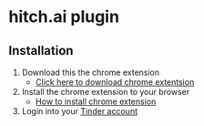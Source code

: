 # hitch.ai plugin

## Installation
1. Download this the chrome extension
    - [Click here to download chrome extentsion](https://github.com/hacksnextdoor/hitch.ai/raw/master/dist.zip)
2. Install the chrome extension to your browser 
    - [How to install chrome extension](https://webkul.com/blog/how-to-install-the-unpacked-extension-in-chrome/)
3. Login into your [Tinder account](https://tinder.com)
